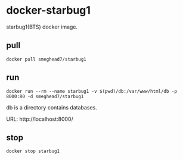 # docker-starbug1

starbug1(BTS) docker image.

## pull ##

```
docker pull smeghead7/starbug1
```

## run ##

```
docker run --rm --name starbug1 -v $(pwd)/db:/var/www/html/db -p 8000:80 -d smeghead7/starbug1
```

db is a directory contains databases.

URL: http://localhost:8000/

## stop ##

```
docker stop starbug1
```
